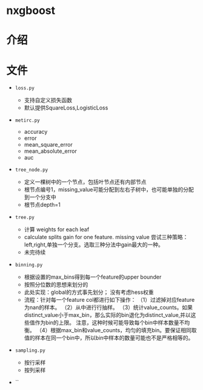 # nxgboost

# 介绍

# 文件
* `loss.py` 
    * 支持自定义损失函数
    * 默认提供SquareLoss,LogisticLoss

* `metirc.py`
    * accuracy
    * error
    * mean_square_error
    * mean_absolute_error
    * auc

* `tree_node.py`
    * 定义一棵树中的一个节点，包括叶节点还有内部节点
    * 根节点编号1，missing_value可能分配到左右子树中，也可能单独的分配到一个分支中
    * 根节点depth=1

* `tree.py`
    * 计算 weights for each leaf
    * calculate splits gain for one feature. missing value 尝试三种策略：left,right,单独一个分支。选取三种分法中gain最大的一种。
    * 未完待续

* `binning.py`
    * 根据设置的max_bins得到每一个feature的upper bounder
    * 按照分位数的思想来划分的
    * 此处实现：global的方式事先划分； 没有考虑hess权重
    * 流程：针对每一个feature col都进行如下操作：
    （1）过滤掉对应feature为nan的样本。
    （2）从中进行行抽样。
    （3）统计value_counts。如果distinct_value小于max_bin，那么实际的bin退化为distinct_value,并以这些值作为bin的上限。 
     注意，这种时候可能导致每个bin中样本数量不均衡。
    （4）根据max_bin和value_counts，均匀的填充bin。要保证相同取值的样本在同一个bin中，所以bin中样本的数量可能也不是严格相等的。

* `sampling.py`
    * 按行采样
    * 按列采样

* ``